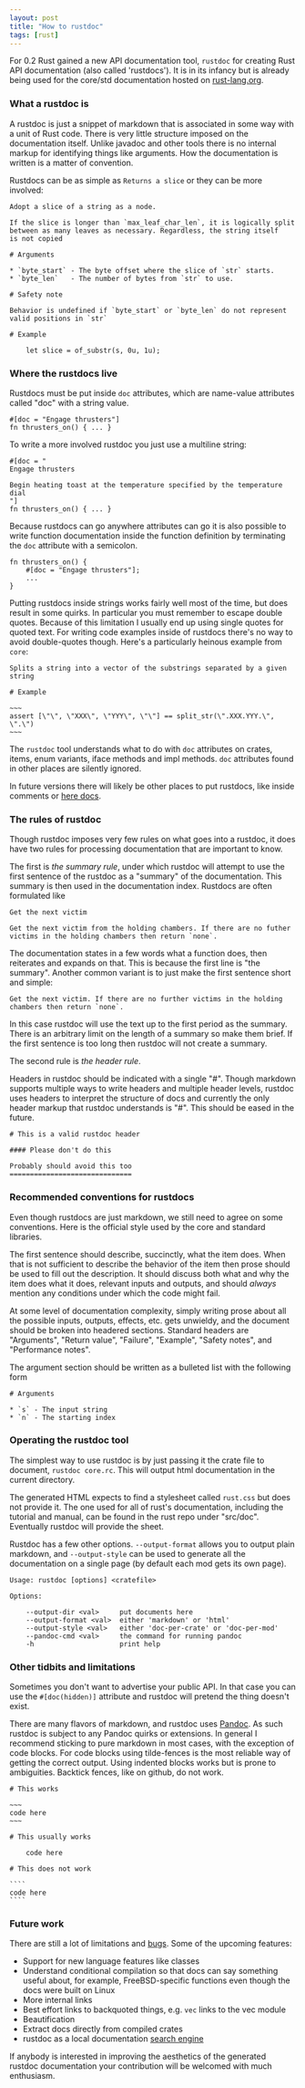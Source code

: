 ```yaml
---
layout: post
title: "How to rustdoc"
tags: [rust]
---
```


For 0.2 Rust gained a new API documentation tool, `rustdoc` for creating
Rust API documentation (also called 'rustdocs'). It is in its infancy
but is already being used for the core/std documentation hosted
on [rust-lang.org][1].

[1]: http://rust-lang.org

### What a rustdoc is

A rustdoc is just a snippet of markdown that is associated in some way
with a unit of Rust code. There is very little structure imposed on the
documentation itself. Unlike javadoc and other tools there is no internal
markup for identifying things like arguments. How the documentation is
written is a matter of convention.

Rustdocs can be as simple as `Returns a slice` or they can be more involved:

    Adopt a slice of a string as a node.

    If the slice is longer than `max_leaf_char_len`, it is logically split
    between as many leaves as necessary. Regardless, the string itself
    is not copied

    # Arguments

    * `byte_start` - The byte offset where the slice of `str` starts.
    * `byte_len`   - The number of bytes from `str` to use.

    # Safety note

    Behavior is undefined if `byte_start` or `byte_len` do not represent
    valid positions in `str`

    # Example

        let slice = of_substr(s, 0u, 1u);

### Where the rustdocs live

Rustdocs must be put inside `doc` attributes, which are name-value
attributes called "doc" with a string value.

    #[doc = "Engage thrusters"]
    fn thrusters_on() { ... }

To write a more involved rustdoc you just use a multiline string:

    #[doc = "
    Engage thrusters

    Begin heating toast at the temperature specified by the temperature dial
    "]
    fn thrusters_on() { ... }

Because rustdocs can go anywhere attributes can go it is also possible
to write function documentation inside the function definition by
terminating the `doc` attribute with a semicolon.

    fn thrusters_on() {
        #[doc = "Engage thrusters"];
        ...
    }

Putting rustdocs inside strings works fairly well most of the time,
but does result in some quirks. In particular you must remember to
escape double quotes. Because of this limitation I usually end up
using single quotes for quoted text. For writing code examples inside
of rustdocs there's no way to avoid double-quotes though. Here's a
particularly heinous example from `core`:

    Splits a string into a vector of the substrings separated by a given string

    # Example

    ~~~
    assert [\"\", \"XXX\", \"YYY\", \"\"] == split_str(\".XXX.YYY.\", \".\")
    ~~~

The `rustdoc` tool understands what to do with `doc` attributes on crates,
items, enum variants, iface methods and impl methods. `doc` attributes found
in other places are silently ignored.

In future versions there will likely be other places to put rustdocs, like
inside comments or [here docs][1].

[1]: https://en.wikipedia.org/wiki/Here_document

### The rules of rustdoc

Though rustdoc imposes very few rules on what goes into a rustdoc, it does
have two rules for processing documentation that are important to know.

The first is _the summary rule_, under which rustdoc will attempt to use the
first sentence of the rustdoc as a "summary" of the documentation. This
summary is then used in the documentation index. Rustdocs are often formulated
like

    Get the next victim

    Get the next victim from the holding chambers. If there are no futher
    victims in the holding chambers then return `none`.

The documentation states in a few words what a function does, then reiterates
and expands on that. This is because the first line is "the summary". Another
common variant is to just make the first sentence short and simple:

    Get the next victim. If there are no further victims in the holding
    chambers then return `none`.

In this case rustdoc will use the text up to the first period as the summary.
There is an arbitrary limit on the length of a summary so make them brief. If
the first sentence is too long then rustdoc will not create a summary.

The second rule is _the header rule_.

Headers in rustdoc should be indicated with a single "#". Though markdown
supports multiple ways to write headers and multiple header levels, rustdoc
uses headers to interpret the structure of docs and currently the only
header markup that rustdoc understands is "#". This should be eased in
the future.

    # This is a valid rustdoc header

    #### Please don't do this

    Probably should avoid this too
    ==============================

### Recommended conventions for rustdocs

Even though rustdocs are just markdown, we still need to agree on some
conventions. Here is the official style used by the core and standard libraries.

The first sentence should describe, succinctly, what the item does. When
that is not sufficient to describe the behavior of the item then prose should
be used to fill out the description. It should discuss both what and why
the item does what it does, relevant inputs and outputs, and should _always_
mention any conditions under which the code might fail.

At some level of documentation complexity, simply writing prose about all
the possible inputs, outputs, effects, etc. gets unwieldy, and the document
should be broken into headered sections. Standard headers are "Arguments",
"Return value", "Failure", "Example", "Safety notes", and "Performance notes".

The argument section should be written as a bulleted list with the following form

    # Arguments

    * `s` - The input string
    * `n` - The starting index

### Operating the rustdoc tool

The simplest way to use rustdoc is by just passing it the crate file
to document, `rustdoc core.rc`. This will output html documentation
in the current directory.

The generated HTML expects to find a stylesheet called `rust.css` but
does not provide it. The one used for all of rust's documentation,
including the tutorial and manual, can be found in the rust repo under
"src/doc".  Eventually rustdoc will provide the sheet.

Rustdoc has a few other options. `--output-format` allows you to output
plain markdown, and `--output-style` can be used to generate all the
documentation on a single page (by default each mod gets its own page).

    Usage: rustdoc [options] <cratefile>

    Options:

        --output-dir <val>     put documents here
        --output-format <val>  either 'markdown' or 'html'
        --output-style <val>   either 'doc-per-crate' or 'doc-per-mod'
        --pandoc-cmd <val>     the command for running pandoc
        -h                     print help

### Other tidbits and limitations

Sometimes you don't want to advertise your public API. In that case you can
use the `#[doc(hidden)]` attribute and rustdoc will pretend the thing
doesn't exist.

There are many flavors of markdown, and rustdoc uses [Pandoc][1]. As such rustdoc
is subject to any Pandoc quirks or extensions. In general I recommend sticking
to pure markdown in most cases, with the exception of code blocks. For code
blocks using tilde-fences is the most reliable way of getting the correct
output. Using indented blocks works but is prone to ambiguities. Backtick
fences, like on github, do not work.

    # This works

    ~~~
    code here
    ~~~

    # This usually works

        code here

    # This does not work

    ````
    code here
    ````

[1]:http://johnmacfarlane.net/pandoc/

### Future work

There are still a lot of limitations and [bugs][1]. Some of the upcoming features:

* Support for new language features like classes
* Understand conditional compilation so that docs can say something useful about,
  for example, FreeBSD-specific functions even though the docs were built on Linux
* More internal links
* Best effort links to backquoted things, e.g. `vec` links to the vec module
* Beautification
* Extract docs directly from compiled crates
* rustdoc as a local documentation [search engine][2]

If anybody is interested in improving the aesthetics of the generated rustdoc
documentation your contribution will be welcomed with much enthusiasm.

[1]:https://github.com/mozilla/rust/issues?labels=A-rustdoc&sort=created&direction=desc&state=open&page=1
[2]:https://github.com/mozilla/rust/issues/2207